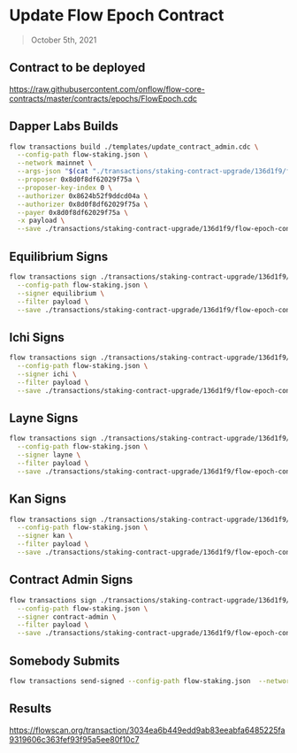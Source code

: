 # Update Flow Epoch Contract

> October 5th, 2021

## Contract to be deployed

https://raw.githubusercontent.com/onflow/flow-core-contracts/master/contracts/epochs/FlowEpoch.cdc

## Dapper Labs Builds

```sh
flow transactions build ./templates/update_contract_admin.cdc \
  --config-path flow-staking.json \
  --network mainnet \
  --args-json "$(cat "./transactions/staking-contract-upgrade/136d1f9/flow-epoch-arguments.json")" \
  --proposer 0x8d0f8df62029f75a \
  --proposer-key-index 0 \
  --authorizer 0x8624b52f9ddcd04a \
  --authorizer 0x8d0f8df62029f75a \
  --payer 0x8d0f8df62029f75a \
  -x payload \
  --save ./transactions/staking-contract-upgrade/136d1f9/flow-epoch-contract-upgrade-136d1f9-unsigned.rlp
```

## Equilibrium Signs

```sh
flow transactions sign ./transactions/staking-contract-upgrade/136d1f9/flow-epoch-contract-upgrade-136d1f9-unsigned.rlp \
  --config-path flow-staking.json \
  --signer equilibrium \
  --filter payload \
  --save ./transactions/staking-contract-upgrade/136d1f9/flow-epoch-contract-upgrade-136d1f9-sig-1.rlp
```

## Ichi Signs

```sh
flow transactions sign ./transactions/staking-contract-upgrade/136d1f9/flow-epoch-contract-upgrade-136d1f9-sig-1.rlp \
  --config-path flow-staking.json \
  --signer ichi \
  --filter payload \
  --save ./transactions/staking-contract-upgrade/136d1f9/flow-epoch-contract-upgrade-136d1f9-sig-2.rlp
```

## Layne Signs

```sh
flow transactions sign ./transactions/staking-contract-upgrade/136d1f9/flow-epoch-contract-upgrade-136d1f9-sig-2.rlp \
  --config-path flow-staking.json \
  --signer layne \
  --filter payload \
  --save ./transactions/staking-contract-upgrade/136d1f9/flow-epoch-contract-upgrade-136d1f9-sig-3.rlp
```

## Kan Signs

```sh
flow transactions sign ./transactions/staking-contract-upgrade/136d1f9/flow-epoch-contract-upgrade-136d1f9-sig-3.rlp \
  --config-path flow-staking.json \
  --signer kan \
  --filter payload \
  --save ./transactions/staking-contract-upgrade/136d1f9/flow-epoch-contract-upgrade-136d1f9-sig-4.rlp
```

## Contract Admin Signs

```sh
flow transactions sign ./transactions/staking-contract-upgrade/136d1f9/flow-epoch-contract-upgrade-136d1f9-sig-4.rlp \
  --config-path flow-staking.json \
  --signer contract-admin \
  --filter payload \
  --save ./transactions/staking-contract-upgrade/136d1f9/flow-epoch-contract-upgrade-136d1f9-sig-complete.rlp
```

## Somebody Submits

```sh
flow transactions send-signed --config-path flow-staking.json  --network mainnet ./transactions/staking-contract-upgrade/136d1f9/flow-epoch-contract-upgrade-136d1f9-sig-complete.rlp
```

## Results

https://flowscan.org/transaction/3034ea6b449edd9ab83eeabfa6485225fa9319606c363fef93f95a5ee80f10c7
